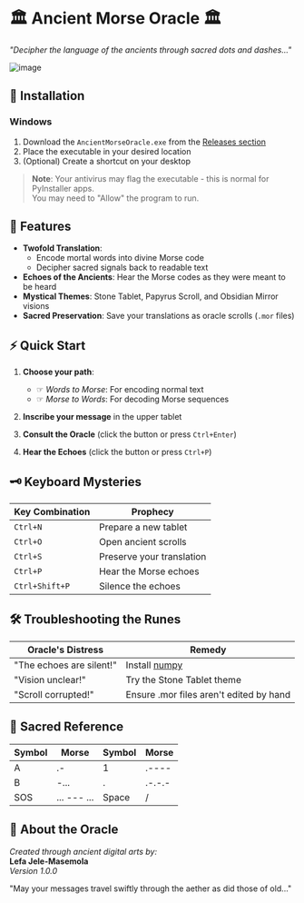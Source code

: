 # 🏛️ Ancient Morse Oracle 🏛️

*"Decipher the language of the ancients through sacred dots and dashes..."*

![image](https://github.com/user-attachments/assets/77d69e6e-5f7e-4cc7-bf9d-754e8122c776)


## 🔮 Installation

### Windows
1. Download the `AncientMorseOracle.exe` from the [Releases section](https://github.com/LefaJele-Masemola/MorseCode/releases)
2. Place the executable in your desired location
3. (Optional) Create a shortcut on your desktop

> **Note**: Your antivirus may flag the executable - this is normal for PyInstaller apps.  
> You may need to "Allow" the program to run.

## 🌌 Features

- **Twofold Translation**:
  - Encode mortal words into divine Morse code
  - Decipher sacred signals back to readable text
- **Echoes of the Ancients**: Hear the Morse codes as they were meant to be heard
- **Mystical Themes**: Stone Tablet, Papyrus Scroll, and Obsidian Mirror visions
- **Sacred Preservation**: Save your translations as oracle scrolls (`.mor` files)

## ⚡ Quick Start

1. **Choose your path**:
   - ☞ *Words to Morse*: For encoding normal text
   - ☞ *Morse to Words*: For decoding Morse sequences

2. **Inscribe your message** in the upper tablet

3. **Consult the Oracle** (click the button or press `Ctrl+Enter`)

4. **Hear the Echoes** (click the button or press `Ctrl+P`)

## 🗝️ Keyboard Mysteries

| Key Combination | Prophecy |
|----------------|----------|
| `Ctrl+N` | Prepare a new tablet |
| `Ctrl+O` | Open ancient scrolls |
| `Ctrl+S` | Preserve your translation |
| `Ctrl+P` | Hear the Morse echoes |
| `Ctrl+Shift+P` | Silence the echoes |

## 🛠️ Troubleshooting the Runes

| Oracle's Distress | Remedy |
|------------------|--------|
| "The echoes are silent!" | Install [numpy](https://numpy.org/install/) |
| "Vision unclear!" | Try the Stone Tablet theme |
| "Scroll corrupted!" | Ensure .mor files aren't edited by hand |

## 📜 Sacred Reference

| Symbol | Morse | Symbol | Morse |
|--------|-------|--------|-------|
| A | .-    | 1 | .---- |
| B | -...  | . | .-.-.-|
| SOS | ... --- ... | Space | / |

## 🌟 About the Oracle

*Created through ancient digital arts by:*  
**Lefa Jele-Masemola**  
*Version 1.0.0*  

"May your messages travel swiftly through the aether as did those of old..."

